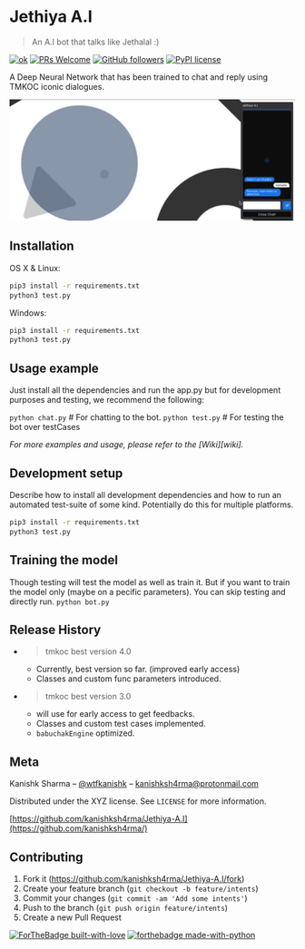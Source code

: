 # Jethiya A.I
> An A.I bot that talks like Jethalal :)

[![ok](https://img.shields.io/badge/<STATUS>-<Early-Access>-<COLOR>.svg)](https://shields.io/)
[![PRs Welcome](https://img.shields.io/badge/PRs-welcome-brightgreen.svg?style=flat-square)](http://makeapullrequest.com)
[![GitHub followers](https://img.shields.io/github/followers/Naereen.svg?style=social&label=Follow&maxAge=2592000)](https://github.com/kanishksh4rma?tab=followers)
[![PyPI license](https://img.shields.io/pypi/l/ansicolortags.svg)](https://pypi.python.org/pypi/ansicolortags/)

A Deep Neural Network that has been trained to chat and reply using TMKOC iconic dialogues.

![](/static/header.png)

## Installation

OS X & Linux:

```sh
pip3 install -r requirements.txt
python3 test.py
```

Windows:

```sh
pip3 install -r requirements.txt
python3 test.py
```

## Usage example

Just install all the dependencies and run the app.py but for development purposes and testing, we recommend the following:

`python chat.py` # For chatting to the bot.
`python test.py` # For testing the bot over testCases

_For more examples and usage, please refer to the [Wiki][wiki]._

## Development setup

Describe how to install all development dependencies and how to run an automated test-suite of some kind. Potentially do this for multiple platforms.

```sh
pip3 install -r requirements.txt
python3 test.py
```
## Training the model
Though testing will test the model as well as train it. But if you want to train the model only (maybe on a pecific parameters). You can skip testing and directly run.
`python bot.py`

## Release History

* > tmkoc best version 4.0
    * Currently, best version so far. (improved early access)
    * Classes and custom func parameters introduced.
* > tmkoc best version 3.0
    * will use for early access to get feedbacks.
    * Classes and custom test cases implemented.
    * `babuchakEngine` optimized.

## Meta

Kanishk Sharma – [@wtfkanishk](https://twitter.com/wtfkanishk) – kanishksh4rma@protonmail.com

Distributed under the XYZ license. See ``LICENSE`` for more information.

[https://github.com/kanishksh4rma/Jethiya-A.I](https://github.com/kanishksh4rma/)

## Contributing

1. Fork it (<https://github.com/kanishksh4rma/Jethiya-A.I/fork>)
2. Create your feature branch (`git checkout -b feature/intents`)
3. Commit your changes (`git commit -am 'Add some intents'`)
4. Push to the branch (`git push origin feature/intents`)
5. Create a new Pull Request

<!-- Markdown link & img dfn's -->
[![ForTheBadge built-with-love](http://ForTheBadge.com/images/badges/built-with-love.svg)](https://GitHub.com/Naereen/)
[![forthebadge made-with-python](http://ForTheBadge.com/images/badges/made-with-python.svg)](https://www.python.org/)
